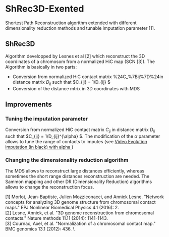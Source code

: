 # ShRec3D-Exented
Shortest Path Reconstruction algorithm extended with different dimensionality reduction methods and tunable imputation 
parameter [1].
## ShRec3D
Algorithm developped by Lesnes et al [2] which reconstruct the 3D coordinates of a chromosom from a normalized HiC map (SCN [3]).
The Algorithm is basically in two parts:
 * Conversion from normalized HiC contact matrix %24C_%7Bij%7D%24in distance matrix $D_{ij}$ such that $C_{ij} = 1/D_{ij} $
 * Conversion of the distance mtrix in 3D coordinates with MDS

## Improvements
### Tuning the imputation parameter
Conversion from normalized HiC contact matrix $C_{ij}$ in distance matrix $D_{ij}$ such that $C_{ij} = 1/D_{ij}^{\alpha} $. 
The modification  of the $\alpha$ parameter allows to tune the range of contacts to imputes (see  <a href="https://github.com/jbmorlot/ShRec-Exented/blob/master/Imputation%20evolution%20-black-%20with%20alpha%20parameter.avi
">Video Evolution imputation (in black) with alpha </a>)

### Changing the dimensionality reduction algorithm
The MDS allows to reconstruct large distances efficiently, whereas sometimes the short range distances reconstruction 
are needed. The Sammon mapping and other DR (Dimensionality Reduction) algorithms allows to change the reconstruction focus.


[1] Morlot, Jean-Baptiste, Julien Mozziconacci, and Annick Lesne. "Network concepts for analyzing 3D genome structure from chromosomal contact maps." EPJ Nonlinear Biomedical Physics 4.1 (2016): 2. \
[2] Lesne, Annick, et al. "3D genome reconstruction from chromosomal contacts." Nature methods 11.11 (2014): 1141-1143. \
[3] Cournac, Axel, et al. "Normalization of a chromosomal contact map." BMC genomics 13.1 (2012): 436. \
